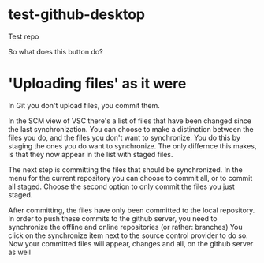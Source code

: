 # test-github-desktop
 Test repo

 So what does this button do?

# 'Uploading files' as it were

In Git you don't upload files, you commit them.

In the SCM view of VSC there's a list of files that have been changed since the last synchronization.
You can choose to make a distinction between the files you do, and the files you don't want to synchronize.
You do this by staging the ones you do want to synchronize.
The only differnce this makes, is that they now appear in the list with staged files.

The next step is committing the files that should be synchronized.
In the menu for the current repository you can choose to commit all, or to commit all staged.
Choose the second option to only commit the files you just staged.

After committing, the files have only been committed to the local repository.
In order to push these commits to the github server, you need to synchronize the offline and online repositories (or rather: branches)
You click on the synchronize item next to the source control provider to do so.
Now your committed files will appear, changes and all, on the github server as well

